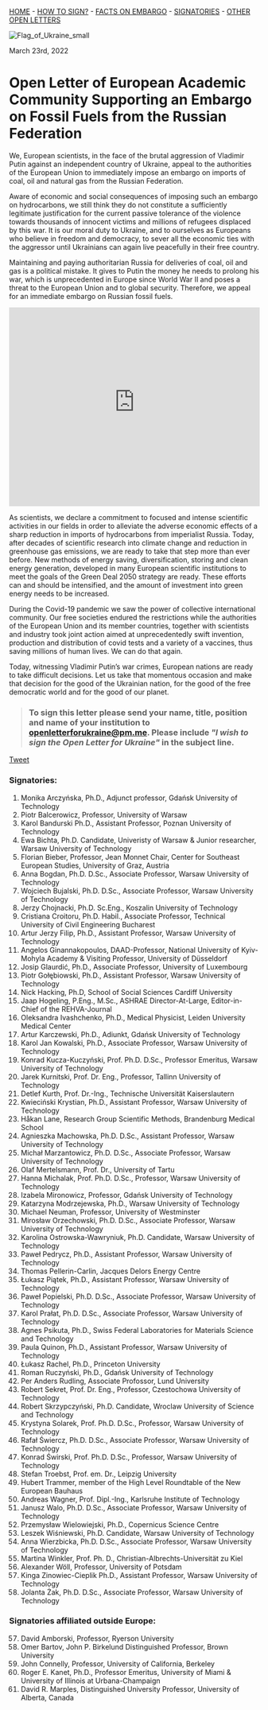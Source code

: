 [HOME](index.md) - [HOW TO SIGN?](index.md#to-sign-this-letter-please-send-your-name-title-position-and-name-of-your-institution-to-openletterforukrainepmme-please-include-i-wish-to-sign-the-open-letter-for-ukraine-in-the-subject-line) - [FACTS ON EMBARGO](sources.md) - [SIGNATORIES](index.md#signatories) - [OTHER OPEN LETTERS](other_letters.md)

![Flag_of_Ukraine_small](https://user-images.githubusercontent.com/103782853/163692086-ae1d5ab7-17d7-4c40-8549-f5cdf53e0b67.png)

March 23rd, 2022

# **Open Letter of European Academic Community Supporting an Embargo on Fossil Fuels from the Russian Federation**

We, European scientists, in the face of the brutal aggression of Vladimir Putin against an
independent country of Ukraine, appeal to the authorities of the European Union to immediately
impose an embargo on imports of coal, oil and natural gas from the Russian Federation.

Aware of economic and social consequences of imposing such an embargo on hydrocarbons, we
still think they do not constitute a sufficiently legitimate justification for the current passive
tolerance of the violence towards thousands of innocent victims and millions of refugees
displaced by this war. It is our moral duty to Ukraine, and to ourselves as Europeans who believe
in freedom and democracy, to sever all the economic ties with the aggressor until Ukrainians can
again live peacefully in their free country.

Maintaining and paying authoritarian Russia for deliveries of coal, oil and gas is a political
mistake. It gives to Putin the money he needs to prolong his war, which is unprecedented in
Europe since World War II and poses a threat to the European Union and to global security.
Therefore, we appeal for an immediate embargo on Russian fossil fuels.

<iframe src="https://energyandcleanair.github.io/russia_counter_widget/" style="height: 400px; width: 100%; border: none;max-width:600px;margin:0 auto;display:block"></iframe>

As scientists, we declare a commitment to focused and intense scientific activities in our fields in
order to alleviate the adverse economic effects of a sharp reduction in imports of hydrocarbons
from imperialist Russia. Today, after decades of scientific research into climate change and
reduction in greenhouse gas emissions, we are ready to take that step more than ever before.
New methods of energy saving, diversification, storing and clean energy generation, developed
in many European scientific institutions to meet the goals of the Green Deal 2050 strategy are
ready. These efforts can and should be intensified, and the amount of investment into green
energy needs to be increased.

During the Covid-19 pandemic we saw the power of collective international community. Our free
societies endured the restrictions while the authorities of the European Union and its member
countries, together with scientists and industry took joint action aimed at unprecedentedly swift
invention, production and distribution of covid tests and a variety of a vaccines, thus saving
millions of human lives. We can do that again.

Today, witnessing Vladimir Putin’s war crimes, European nations are ready to take difficult
decisions. Let us take that momentous occasion and make that decision for the good of the
Ukrainian nation, for the good of the free democratic world and for the good of our planet.


> ### **To sign this letter please send your name, title, position and name of your institution to [openletterforukraine@pm.me](mailto:openletterforukraine@pm.me?subject=I%20wish%20to%20sign%20the%20Open%20Letter%20for%20Ukraine). Please include _"I wish to sign the Open Letter for Ukraine"_ in the subject line.**

<a href="https://twitter.com/share?ref_src=twsrc%5Etfw" class="twitter-share-button" data-show-count="false">Tweet</a><script async src="https://platform.twitter.com/widgets.js" charset="utf-8"></script>

### Signatories:

1. Monika Arczyńska, Ph.D., Adjunct professor, Gdańsk University of Technology
2. Piotr Balcerowicz, Professor, University of Warsaw
3. Karol Bandurski Ph.D., Assistant Professor, Poznan University of Technology
4. Ewa Bichta, Ph.D. Candidate, Univeristy of Warsaw & Junior researcher, Warsaw University of Technology
5. Florian Bieber, Professor, Jean Monnet Chair, Center for Southeast European Studies, University of Graz, Austria
6. Anna Bogdan, Ph.D. D.Sc., Associate Professor, Warsaw University of Technology
7. Wojciech Bujalski, Ph.D. D.Sc., Associate Professor, Warsaw University of Technology
8. Jerzy Chojnacki, Ph.D. Sc.Eng., Koszalin University of Technology
9. Cristiana Croitoru, Ph.D. Habil., Associate Professor, Technical University of Civil Engineering Bucharest
10. Artur Jerzy Filip, Ph.D., Assistant Professor, Warsaw University of Technology
11. Angelos Ginannakopoulos, DAAD-Professor, National University of Kyiv-Mohyla Academy & Visiting Professor, University of Düsseldorf
12. Josip Glaurdić, Ph.D., Associate Professor, University of Luxembourg
13. Piotr Gołębiowski, Ph.D., Assistant Professor, Warsaw University of Technology
14. Nick Hacking, Ph.D, School of Social Sciences Cardiff University
15. Jaap Hogeling, P.Eng., M.Sc., ASHRAE Director-At-Large, Editor-in-Chief of the REHVA-Journal
16. Oleksandra Ivashchenko, Ph.D., Medical Physicist, Leiden University Medical Center
17. Artur Karczewski, Ph.D., Adiunkt, Gdańsk University of Technology
18. Karol Jan Kowalski, Ph.D., Associate Professor, Warsaw University of Technology
19. Konrad Kucza-Kuczyński, Prof. Ph.D. D.Sc., Professor Emeritus, Warsaw University of Technology
20. Jarek Kurnitski, Prof. Dr. Eng., Professor, Tallinn University of Technology
21. Detlef Kurth, Prof. Dr.-Ing., Technische Universität Kaiserslautern
22. Kwieciński Krystian, Ph.D., Assistant Professor, Warsaw University of Technology
23. Håkan Lane, Research Group Scientific Methods, Brandenburg Medical School
24. Agnieszka Machowska, Ph.D. D.Sc., Assistant Professor, Warsaw University of Technology
25. Michał Marzantowicz, Ph.D. D.Sc., Associate Professor, Warsaw University of Technology
26. Olaf Mertelsmann, Prof. Dr., University of Tartu
27. Hanna Michalak, Prof. Ph.D. D.Sc., Professor, Warsaw University of Technology
28. Izabela Mironowicz, Professor, Gdańsk University of Technology
29. Katarzyna Modrzejewska, Ph.D., Warsaw University of Technology
30. Michael Neuman, Professor, University of Westminster
31. Mirosław Orzechowski, Ph.D. D.Sc., Associate Professor, Warsaw University of Technology
32. Karolina Ostrowska-Wawryniuk, Ph.D. Candidate, Warsaw University of Technology
33. Paweł Pedrycz, Ph.D., Assistant Professor, Warsaw University of Technology
34. Thomas Pellerin-Carlin, Jacques Delors Energy Centre
35. Łukasz Piątek, Ph.D., Assistant Professor, Warsaw University of Technology
36. Paweł Popielski, Ph.D. D.Sc., Associate Professor, Warsaw University of Technology
37. Karol Prałat, Ph.D. D.Sc., Associate Professor, Warsaw University of Technology
38. Agnes Psikuta, Ph.D., Swiss Federal Laboratories for Materials Science and Technology
39. Paula Quinon, Ph.D., Assistant Professor, Warsaw University of Technology
40. Łukasz Rachel, Ph.D., Princeton University
41. Roman Ruczyński, Ph.D., Gdańsk University of Technology
42. Per Anders Rudling, Associate Profossor, Lund University
43. Robert Sekret, Prof. Dr. Eng., Professor, Czestochowa University of Technology
44. Robert Skrzypczyński, Ph.D. Candidate, Wroclaw University of Science and Technology
45. Krystyna Solarek, Prof. Ph.D. D.Sc., Professor, Warsaw University of Technology
46. Rafał Świercz,  Ph.D. D.Sc., Associate Professor, Warsaw University of Technology
47. Konrad Świrski, Prof. Ph.D. D.Sc., Professor, Warsaw University of Technology
48. Stefan Troebst, Prof. em. Dr., Leipzig University
49. Hubert Trammer, member of the High Level Roundtable of the New European Bauhaus
50. Andreas Wagner, Prof. Dipl.-Ing., Karlsruhe Institute of Technology
51. Janusz Walo, Ph.D. D.Sc., Associate Professor, Warsaw University of Technology
52. Przemysław Wielowiejski, Ph.D., Copernicus Science Centre
53. Leszek Wiśniewski, Ph.D. Candidate, Warsaw University of Technology
54. Anna Wierzbicka, Ph.D. D.Sc., Associate Professor, Warsaw University of Technology
55. Martina Winkler, Prof. Ph. D., Christian-Albrechts-Universität zu Kiel
56. Alexander Wöll, Professor, University of Potsdam
57. Kinga Zinowiec-Cieplik Ph.D., Assistant Professor, Warsaw University of Technology
58. Jolanta Żak, Ph.D. D.Sc., Associate Professor, Warsaw University of Technology

### Signatories affiliated outside Europe:

57. David Amborski, Professor, Ryerson University
58. Omer Bartov, John P. Birkelund Distinguished Professor, Brown University
59. John Connelly, Professor, University of California, Berkeley
60. Roger E. Kanet, Ph.D., Professor Emeritus, University of Miami & University of Illinois at Urbana-Champaign
61. David R. Marples, Distinguished University Professor, University of Alberta, Canada
